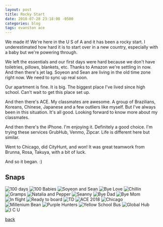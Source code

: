 ```yaml
---
layout: post
title: Rocky Start
date: 2018-07-28 23:18:00 -0500
categories: blog 
tags: evanston ace
---
```


We made it! We're here in the U S of A and it has been a rocky start. I underestimated how hard it is to start over in a new country, especially with a baby but we're powering through.

We left the essentials and our first days were hard because we don't have toiletries, pillows, blankets, etc. Thanks to Amazon we're settling in now. And then there's jet lag. Soyeon and Sean are living in the old time zone right now. We need to sync up real soon.

Our apartment is fine. It is big. The biggest place I've lived since high school. Can't wait to get this place set up.

And then there's ACE. My classmates are awesome. A group of Brazilians, Koreans, Chinese, Japanese and a few outliers like myself. But I've always been in this situation. It's all good. Looking forward to know more about my classmates.

And then there's the iPhone. I'm enjoying it. Definitely a good choice. I'm trying these services GrubHub, Venmo, Zipcar. Life is different here but similar.

Went to Chicago, did CityHunt, and won! It was great teamwork from Brunna, Rosa, Takuya, with a bit of luck. 

And so it began. :)

## Snaps

![](/assets/img/1807/20180721-100days.jpg "100 days")
![](/assets/img/1807/20180721-babies.jpg "100 Babies")
![](/assets/img/1807/20180721-momandson.jpg "Soyeon and Sean")
![](/assets/img/1807/20180722-byelove.jpg "Bye Love")
![](/assets/img/1807/20180722-comfy.jpg "Chillin")
![](/assets/img/1807/20180722-harabeoji.jpg "Gramps")
![](/assets/img/1807/20180722-natandpep.jpg "Natalia and Pepper")
![](/assets/img/1807/20180722-seanny.jpg "Seanny")
![](/assets/img/1807/20180723-byedad.jpg "Bye Dad")
![](/assets/img/1807/20180723-byemom.jpg "Bye Mom")
![](/assets/img/1807/20180723-inflight.jpg "In flight")
![](/assets/img/1807/20180723-readytoboard.jpg "Ready to board")
![](/assets/img/1807/20180723-touchdown.jpg "TD")
![](/assets/img/1807/20180726-ace2018.jpg "ACE 2018")
![](/assets/img/1807/20180726-chicago.jpg "Chicago")
![](/assets/img/1807/20180726-milleniumbean.jpg "Millenium Bean")
![](/assets/img/1807/20180726-purplehunters.jpg "Purple Hunters")
![](/assets/img/1807/20180726-yellowschoolbus.jpg "Yellow School Bus")
![](/assets/img/1807/20180727-globalhub.jpg "Global Hub")
![](/assets/img/1807/20180728-iseeyou.jpg "I C U")

[back](/blog)
